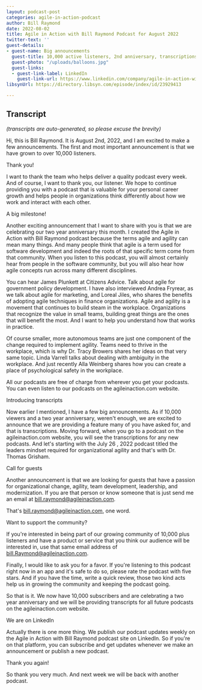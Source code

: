 ```yaml
---
layout: podcast-post
categories: agile-in-action-podcast
author: Bill Raymond
date: 2022-08-02
title: Agile in Action with Bill Raymond Podcast for August 2022
twitter-text: ''
guest-details:
- guest-name: Big announcements
  guest-title: 10,000 active listeners, 2nd anniversary, transcriptions, and more
  guest-photo: "/uploads/balloons.jpg"
  guest-links:
  - guest-link-label: LinkedIn
    guest-link-url: https://www.linkedin.com/company/agile-in-action-with-bill-raymond-podcast/
libsynUrl: https://directory.libsyn.com/episode/index/id/23929413

---
```

## Transcript

_(transcripts are auto-generated, so please excuse the brevity)_

Hi, this is Bill Raymond. It is August 2nd, 2022, and I am excited to make a few announcements. The first and most important announcement is that we have grown to over 10,000 listeners.

Thank you!

I want to thank the team who helps deliver a quality podcast every week. And of course, I want to thank you, our listener. We hope to continue providing you with a podcast that is valuable for your personal career growth and helps people in organizations think differently about how we work and interact with each other.

A big milestone!

Another exciting announcement that I want to share with you is that we are celebrating our two year anniversary this month. I created the Agile in Action with Bill Raymond podcast because the terms agile and agility can mean many things. And many people think that agile is a term used for software development and indeed the roots of that specific term come from that community. When you listen to this podcast, you will almost certainly hear from people in the software community, but you will also hear how agile concepts run across many different disciplines. 

You can hear James Plunkett at Citizens Advice. Talk about agile for government policy development.  I have also interviewed Andrea Fryrear, as we talk about agile for marketing, and Loreal Jiles, who shares the benefits of adopting agile techniques in finance organizations. Agile and agility is a movement that continues to build steam in the workplace. Organizations that recognize the value in small teams, building great things are the ones that will benefit the most. And I want to help you understand how that works in practice. 

Of course smaller, more autonomous teams are just one component of the change required to implement agility. Teams need to thrive in the workplace, which is why Dr. Tracy Browers shares her ideas on that very same topic. Linda Varrell talks about dealing with ambiguity in the workplace. And just recently Alla Weinberg shares how you can create a place of psychological safety in the workplace. 

All our podcasts are free of charge from wherever you get your podcasts. You can even listen to our podcasts on the agileinaction.com website. 

Introducing transcripts

Now earlier I mentioned, I have a few big announcements. As if 10,000 viewers and a two year anniversary, weren't enough, we are excited to announce that we are providing a feature many of you have asked for, and that is transcriptions. Moving forward, when you go to a podcast on the agileinaction.com website, you will see the transcriptions for any new podcasts. And let's starting with the July 26 , 2022 podcast titled the leaders mindset required for organizational agility and that's with Dr. Thomas Grisham. 

Call for guests

Another announcement is that we are looking for guests that have a passion for organizational change, agility, team development, leadership, and modernization. If you are that person or know someone that is just send me an email at bill.raymond@agileinaction.com. 

That's bill.raymond@agileinaction.com, one word. 

Want to support the community?

If you're interested in being part of our growing community of 10,000 plus listeners and have a product or service that you think our audience will be interested in, use that same email address of bill.Raymond@agileinaction.com.

Finally, I would like to ask you for a favor. If you're listening to this podcast right now in an app and it's safe to do so, please rate the podcast with five stars. And if you have the time, write a quick review, those two kind acts help us in growing the community and keeping the podcast going. 

So that is it. We now have 10,000 subscribers and are celebrating a two year anniversary and we will be providing transcripts for all future podcasts on the agileinaction.com website. 

We are on LinkedIn

Actually there is one more thing. We publish our podcast updates weekly on the Agile in Action with Bill Raymond podcast site on LinkedIn. So if you're on that platform, you can subscribe and get updates whenever we make an announcement or publish a new podcast. 

Thank you again!

So thank you very much. And next week we will be back with another podcast.